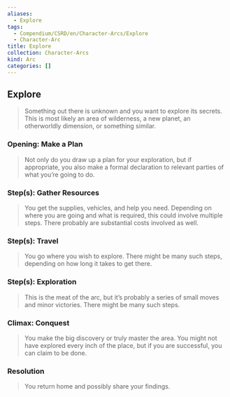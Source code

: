 ```yaml
---
aliases:
  - Explore
tags:
  - Compendium/CSRD/en/Character-Arcs/Explore
  - Character-Arc
title: Explore
collection: Character-Arcs
kind: Arc
categories: []
---
```

## Explore  
>Something out there is unknown and you want to explore its secrets. This is most likely an area of wilderness, a new planet, an otherworldly dimension, or something similar.  
### Opening: Make a Plan    
>Not only do you draw up a plan for your exploration, but if appropriate, you also make a formal declaration to relevant parties of what you’re going to do.  
### Step(s): Gather Resources    
>You get the supplies, vehicles, and help you need. Depending on where you are going and what is required, this could involve multiple steps. There probably are substantial costs involved as well.  
### Step(s): Travel    
>You go where you wish to explore. There might be many such steps, depending on how long it takes to get there.  
### Step(s): Exploration    
>This is the meat of the arc, but it’s probably a series of small moves and minor victories. There might be many such steps.  
### Climax: Conquest    
>You make the big discovery or truly master the area. You might not have explored every inch of the place, but if you are successful, you can claim to be done.   
### Resolution    
>You return home and possibly share your findings.